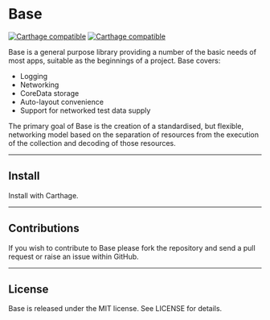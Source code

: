 # Base

[![Carthage compatible](https://img.shields.io/badge/Carthage-compatible-4BC51D.svg?style=flat)](https://github.com/niceagency/Log) [![Carthage compatible](https://img.shields.io/badge/twitter-%40niceagency-blue.svg)](https://twitter.com/niceagency)

Base is a general purpose library providing a number of the basic needs of most apps, suitable as the beginnings of a project. Base covers:
- Logging
- Networking
- CoreData storage
- Auto-layout convenience
- Support for networked test data supply

The primary goal of Base is the creation of a standardised, but flexible, networking model based on the separation of resources from the execution of the collection and decoding of those resources.
___
## Install

Install with Carthage.

___
## Contributions

If you wish to contribute to Base please fork the repository and send a pull request or raise an issue within GitHub.

___
## License

Base is released under the MIT license. See LICENSE for details.

